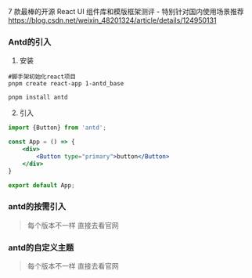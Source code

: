 7 款最棒的开源 React UI 组件库和模版框架测评 - 特别针对国内使用场景推荐
https://blog.csdn.net/weixin_48201324/article/details/124950131

### Antd的引入
1. 安装
```shell
#脚手架初始化react项目
pnpm create react-app 1-antd_base
```
```shell
pnpm install antd
```

2. 引入
```jsx
import {Button} from 'antd';

const App = () => {
    <div>
        <Button type="primary">button</Button>
    </div>
}

export default App;
```
### antd的按需引入
> 每个版本不一样 直接去看官网

### antd的自定义主题
> 每个版本不一样 直接去看官网

